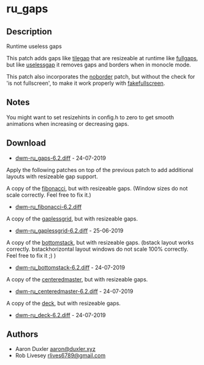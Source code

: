 ru\_gaps
========

Description
-----------
Runtime useless gaps

This patch adds gaps like [tilegap](../tilegap/) that are resizeable at runtime like [fullgaps](../fullgaps/),
but like [uselessgap](../uselessgap/) it removes gaps and borders when in monocle mode. 

This patch also incorporates the [noborder](../noborder/) patch, but without the check
for 'is not fullscreen', to make it work properly with [fakefullscreen](../fakefullscreen).

Notes
-----
You might want to set resizehints in config.h to zero to get smooth animations when increasing or decreasing gaps.

Download
--------
* [dwm-ru\_gaps-6.2.diff](dwm-ru_gaps-6.2.diff) - 24-07-2019

Apply the following patches on top of the previous patch to add 
additional layouts with resizeable gap support.

A copy of the [fibonacci](../fibonacci/), but with resizeable gaps. 
	(Window sizes do not scale correctly. Feel free to fix it.)
* [dwm-ru\_fibonacci-6.2.diff](dwm-ru_fibonacci-6.2.diff)

A copy of the [gaplessgrid](../gaplessgrid/), but with resizeable gaps.
* [dwm-ru\_gaplessgrid-6.2.diff](dwm-ru_gaplessgrid-6.2.diff) - 25-06-2019

A copy of the [bottomstack](../bottomstack/), but with resizeable gaps.
	(bstack layout works correctly. 
	 bstackhorizontal layout windows do not scale 100% correctly. Feel free to fix it ;) )
* [dwm-ru\_bottomstack-6.2.diff](dwm-ru_bottomstack-6.2.diff) - 24-07-2019

A copy of the [centeredmaster](../centeredmaster/), but with resizeable gaps.
* [dwm-ru\_centeredmaster-6.2.diff](dwm-ru_centeredmaster-6.2.diff) - 24-07-2019

A copy of the [deck](../deck/), but with resizeable gaps.
* [dwm-ru\_deck-6.2.diff](dwm-ru_deck-6.2.diff) - 24-07-2019

Authors
------
* Aaron Duxler <aaron@duxler.xyz>
* Rob Livesey <rlives6789@gmail.com>
